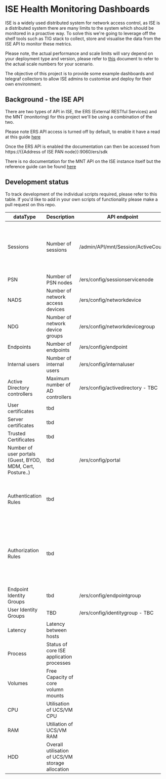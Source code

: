 # ISE Health Monitoring Dashboards

ISE is a widely used distributed system for network access control, as ISE is a distributed system there are many limits to the system which should be monitored in a proactive way. To solve this we're going to leverage off the shelf tools such as TIG stack to collect, store and visualise the data from the ISE API to monitor these metrics.

Please note, the actual performance and scale limits will vary depend on your deployment type and version, please refer to [this](https://community.cisco.com/t5/security-documents/ise-performance-amp-scale/ta-p/3642148#toc-hId-1185499862) document to refer to the actual scale numbers for your scenario.

The objective of this project is to provide some example dashboards and telegraf collectors to allow ISE admins to customise and deploy for their own environment.

## Background - the ISE API

There are two types of API in ISE, the ERS (External RESTful Services) and the MNT (monitoring) for this project we'll be using a combination of the two. 

Please note ERS API access is turned off by default, to enable it have a read at this guide [here](https://community.cisco.com/t5/security-documents/ise-ers-api-examples/ta-p/3622623) 

Once the ERS API is enabled the documentation can then be accessed from https://{{Address of ISE PAN node}}:9060/ers/sdk

There is no documentation for the MNT API on the ISE instance itself but the reference guide can be found [here](https://www.cisco.com/c/en/us/td/docs/security/ise/2-0/api_ref_guide/api_ref_book/ise_api_ref_ch1.html)

## Development status

To track development of the individual scripts required, please refer to this table. If you'd like to add in your own scripts of functionality please make a pull request on this repo.

| dataType | Description         | API endpoint                       | Complete | Limit (2.6)                                                  |
|----------|---------------------|------------------------------------|----------|--------------------------------------------------------------|
| Sessions | Number of sessions  | /admin/API/mnt/Session/ActiveCount | 🔴        | 2,000,000 - 3695 as PAN and MnT 500,000 -3595 as PAN and MnT |
| PSN      | Number of PSN nodes | /ers/config/sessionservicenode     | 🔴        | 50                                                           |
| NADS     | Number of network access devices |/ers/config/networkdevice | 🔴         | 100,000                                               |
| NDG      | Number of network device groups |/ers/config/networkdevicegroup | 🔴         | 10,0000                                             |
| Endpoints | Number of endpoints | /ers/config/endpoint              |🔴          | 2,000,000                                                           |
|  Internal users | Number of internal users | /ers/config/internaluser |🔴          | 300,000                                         |
|  Active Directory controllers| Maximum number of AD controllers | /ers/config/activedirectory - TBC |🔴       | 100                                                |
| User certificates  | tbd|                                    |🔴          | 1,000,000                                                          |
| Server certificates | tbd |                                    |🔴          | 1000                                                             |
| Trusted Certificates| tbd |                                    |🔴          | 1000                                                             |
| Number of user portals (Guest, BYOD, MDM, Cert, Posture..)| tbd |/ers/config/portal  |🔴          | 600                                                    |
| Authentication Rules| tbd |                                    |🔴          | N/A (Simple Policy Mode) /1000 (Policy Set Mode)                                                                  |
| Authorization Rules | tbd |                                    |🔴          | N/A (Simple Policy Mode) / 3,000* (Policy Set Mode) with 3200 Authz profiles                                                                |
| Endpoint Identity Groups | tbd | /ers/config/endpointgroup  |🔴          | 1000                                                        |
| User Identity Groups| TBD | /ers/config/identitygroup - TBC |🔴          | 1000                                                             |
| Latency | Latency between hosts |                                    |🔴          | 300ms                                                      |
| Process | Status of core ISE application processes |                                    |🔴          | up/down                                                      |
| Volumes | Free Capacity of core volumn mounts |                                    |🔴          |                                                       |
| CPU | Utilisation of UCS/VM CPU |                                    |🔴          |                                                       |
| RAM | Utiliation of UCS/VM RAM |                                    |🔴          |                                                       |
| HDD | Overall utilisation of UCS/VM storage allocation |                                    |🔴          |                                                       |
